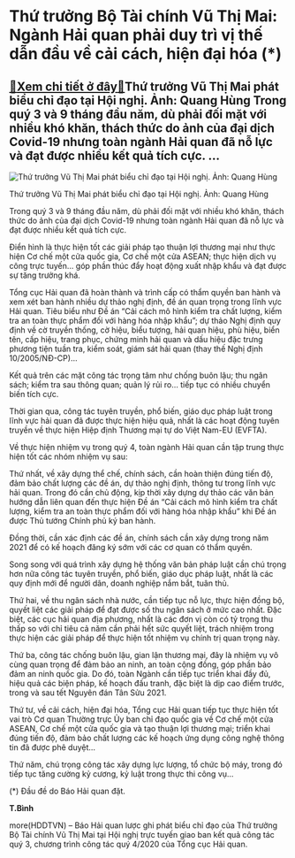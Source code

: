 Thứ trưởng Bộ Tài chính Vũ Thị Mai: Ngành Hải quan phải duy trì vị thế dẫn đầu về cải cách, hiện đại hóa (*)
============================================================================================================

[:gift:Xem chi tiết ở đây:gift:](https://hddtvn.com/thu-truong-bo-tai-chinh-vu-thi-mai-nganh-hai-quan-phai-duy-tri-vi-the-dan-dau-ve-cai-cach-hien-dai-hoa/)Thứ trưởng Vũ Thị Mai phát biểu chỉ đạo tại Hội nghị. Ảnh: Quang Hùng Trong quý 3 và 9 tháng đầu năm, dù phải đối mặt với nhiều khó khăn, thách thức do ảnh của đại dịch Covid-19 nhưng toàn ngành Hải quan đã nỗ lực và đạt được nhiều kết quả tích cực. …
-----------------------------------------------------------------------------------------------------------------------------------------------------------------------------------------------------------------------------------------------------------





![Thứ trưởng Vũ Thị Mai phát biểu chỉ đạo tại Hội nghị. 	Ảnh: Quang Hùng](https://haiquanonline.com.vn/stores/news_dataimages/anhnd/102020/08/17/in_article/5210_4-1439_IMG_6483.jpg?rt=20201008175211 "Thứ trưởng Vũ Thị Mai phát biểu chỉ đạo tại Hội nghị. 	Ảnh: Quang Hùng")


Thứ trưởng Vũ Thị Mai phát biểu chỉ đạo tại Hội nghị. Ảnh: Quang Hùng



Trong quý 3 và 9 tháng đầu năm, dù phải đối mặt với nhiều khó khăn, thách thức do ảnh của đại dịch Covid-19 nhưng toàn ngành Hải quan đã nỗ lực và đạt được nhiều kết quả tích cực.


Điển hình là thực hiện tốt các giải pháp tạo thuận lợi thương mại như thực hiện Cơ chế một cửa quốc gia, Cơ chế một cửa ASEAN; thực hiện dịch vụ công trực tuyến… góp phần thúc đẩy hoạt động xuất nhập khẩu và đạt được sự tăng trưởng khá.


Tổng cục Hải quan đã hoàn thành và trình cấp có thẩm quyền ban hành và xem xét ban hành nhiều dự thảo nghị định, đề án quan trọng trong lĩnh vực Hải quan. Tiêu biểu như Đề án “Cải cách mô hình kiểm tra chất lượng, kiểm tra an toàn thực phẩm đối với hàng hóa nhập khẩu”; dự thảo Nghị định quy định về cờ truyền thống, cờ hiệu, biểu tượng, hải quan hiệu, phù hiệu, biển tên, cấp hiệu, trang phục, chứng minh hải quan và dấu hiệu đặc trưng phương tiện tuần tra, kiểm soát, giám sát hải quan (thay thế Nghị định 10/2005/NĐ-CP)…


Kết quả trên các mặt công tác trọng tâm như chống buôn lậu; thu ngân sách; kiểm tra sau thông quan; quản lý rủi ro… tiếp tục có nhiều chuyển biến tích cực.


Thời gian qua, công tác tuyên truyền, phổ biến, giáo dục pháp luật trong lĩnh vực hải quan đã được thực hiện hiệu quả, nhất là các hoạt động tuyên truyền về thực hiện Hiệp định Thương mại tự do Việt Nam-EU (EVFTA).


Về thực hiện nhiệm vụ trong quý 4, toàn ngành Hải quan cần tập trung thực hiện tốt các nhóm nhiệm vụ sau:


Thứ nhất, về xây dựng thể chế, chính sách, cần hoàn thiện đúng tiến độ, đảm bảo chất lượng các đề án, dự thảo nghị định, thông tư trong lĩnh vực hải quan. Trong đó cần chủ động, kịp thời xây dựng dự thảo các văn bản hướng dẫn liên quan đến thực hiện Đề án “Cải cách mô hình kiểm tra chất lượng, kiểm tra an toàn thực phẩm đối với hàng hóa nhập khẩu” khi Đề án được Thủ tướng Chính phủ ký ban hành.


Đồng thời, cần xác định các đề án, chính sách cần xây dựng trong năm 2021 để có kế hoạch đăng ký sớm với các cơ quan có thẩm quyền.


Song song với quá trình xây dựng hệ thống văn bản pháp luật cần chú trọng hơn nữa công tác tuyên truyền, phổ biến, giáo dục pháp luật, nhất là các quy định mới để người dân, doanh nghiệp nắm bắt, tuân thủ.


Thứ hai, về thu ngân sách nhà nước, cần tiếp tục nỗ lực, thực hiện đồng bộ, quyết liệt các giải pháp để đạt được số thu ngân sách ở mức cao nhất. Đặc biệt, các cục hải quan địa phương, nhất là các đơn vị còn có tỷ trọng thu thấp so với chỉ tiêu cả năm cần phải hết sức quyết liệt, trách nhiệm trong thực hiện các giải pháp để thực hiện tốt nhiệm vụ chính trị quan trọng này.


Thứ ba, công tác chống buôn lậu, gian lận thương mại, đây là nhiệm vụ vô cùng quan trọng để đảm bảo an ninh, an toàn cộng đồng, góp phần bảo đảm an ninh quốc gia. Do đó, toàn Ngành cần tiếp tục triển khai đầy đủ, hiệu quả các biện pháp, kế hoạch đấu tranh, đặc biệt là dịp cao điểm trước, trong và sau tết Nguyên đán Tân Sửu 2021.


Thứ tư, về cải cách, hiện đại hóa, Tổng cục Hải quan tiếp tục thực hiện tốt vai trò Cơ quan Thường trực Ủy ban chỉ đạo quốc gia về Cơ chế một cửa ASEAN, Cơ chế một cửa quốc gia và tạo thuận lợi thương mại; triển khai đúng tiến độ, đảm bảo chất lượng các kế hoạch ứng dụng công nghệ thông tin đã được phê duyệt…


Thứ năm, chú trọng công tác xây dựng lực lượng, tổ chức bộ máy, trong đó tiếp tục tăng cường kỷ cương, kỷ luật trong thực thi công vụ…


(*) Đầu đề do Báo Hải quan đặt.




**T.Bình**



more(HDDTVN) – Báo Hải quan lược ghi phát biểu chỉ đạo của Thứ trưởng Bộ Tài chính Vũ Thị Mai tại Hội nghị trực tuyến giao ban kết quả công tác quý 3, chương trình công tác quý 4/2020 của Tổng cục Hải quan.

